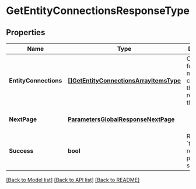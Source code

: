 # GetEntityConnectionsResponseType

## Properties
Name | Type | Description | Notes
------------ | ------------- | ------------- | -------------
**EntityConnections** | [**[]GetEntityConnectionsArrayItemsType**](GETEntityConnectionsArrayItemsType.md) | Container for one or more connections that are related to the entity.  | [optional] [default to null]
**NextPage** | [**ParametersGlobalResponseNextPage**](#/parameters/GLOBAL_RESPONSE_nextPage.md) |  | [optional] [default to null]
**Success** | **bool** | Returns &#x60;true&#x60; if the request was processed successfully.  | [optional] [default to null]

[[Back to Model list]](../README.md#documentation-for-models) [[Back to API list]](../README.md#documentation-for-api-endpoints) [[Back to README]](../README.md)


